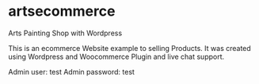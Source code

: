 # artsecommerce
Arts Painting Shop with Wordpress

This is an ecommerce Website example to selling Products. It was created using Wordpress and Woocommerce Plugin and 
live chat support.

Admin user: test
Admin password: test


